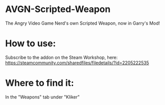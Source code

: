 # AVGN-Scripted-Weapon
The Angry Video Game Nerd's own Scripted Weapon, now in Garry's Mod! 

# How to use:
Subscribe to the addon on the Steam Workshop, here: https://steamcommunity.com/sharedfiles/filedetails/?id=2205222535

# Where to find it:
In the "Weapons" tab under "Kliker"
